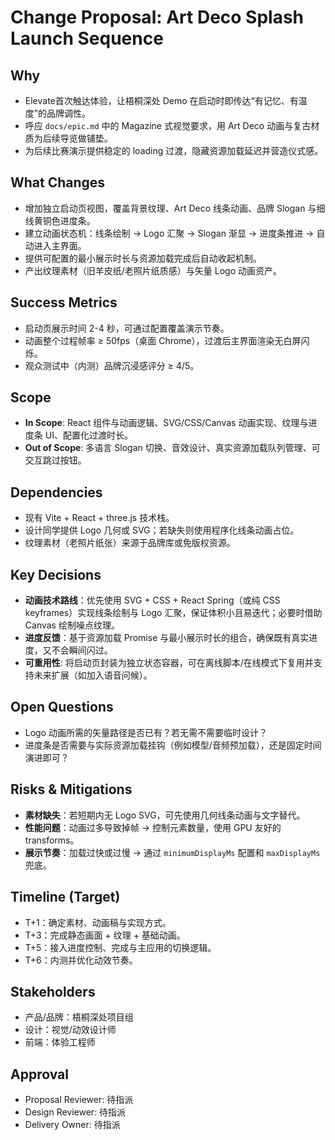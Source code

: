 # Change Proposal: Art Deco Splash Launch Sequence

## Why
- Elevate首次触达体验，让梧桐深处 Demo 在启动时即传达“有记忆、有温度”的品牌调性。
- 呼应 `docs/epic.md` 中的 Magazine 式视觉要求，用 Art Deco 动画与复古材质为后续导览做铺垫。
- 为后续比赛演示提供稳定的 loading 过渡，隐藏资源加载延迟并营造仪式感。

## What Changes
- 增加独立启动页视图，覆盖背景纹理、Art Deco 线条动画、品牌 Slogan 与细线黄铜色进度条。
- 建立动画状态机：线条绘制 → Logo 汇聚 → Slogan 渐显 → 进度条推进 → 自动进入主界面。
- 提供可配置的最小展示时长与资源加载完成后自动收起机制。
- 产出纹理素材（旧羊皮纸/老照片纸质感）与矢量 Logo 动画资产。

## Success Metrics
- 启动页展示时间 2-4 秒，可通过配置覆盖演示节奏。
- 动画整个过程帧率 ≥ 50fps（桌面 Chrome），过渡后主界面渲染无白屏闪烁。
- 观众测试中（内测）品牌沉浸感评分 ≥ 4/5。

## Scope
- **In Scope**: React 组件与动画逻辑、SVG/CSS/Canvas 动画实现、纹理与进度条 UI、配置化过渡时长。
- **Out of Scope**: 多语言 Slogan 切换、音效设计、真实资源加载队列管理、可交互跳过按钮。

## Dependencies
- 现有 Vite + React + three.js 技术栈。
- 设计同学提供 Logo 几何或 SVG；若缺失则使用程序化线条动画占位。
- 纹理素材（老照片纸张）来源于品牌库或免版权资源。

## Key Decisions
- **动画技术路线**：优先使用 SVG + CSS + React Spring（或纯 CSS keyframes）实现线条绘制与 Logo 汇聚，保证体积小且易迭代；必要时借助 Canvas 绘制噪点纹理。
- **进度反馈**：基于资源加载 Promise 与最小展示时长的组合，确保既有真实进度，又不会瞬间闪过。
- **可重用性**: 将启动页封装为独立状态容器，可在离线脚本/在线模式下复用并支持未来扩展（如加入语音问候）。

## Open Questions
- Logo 动画所需的矢量路径是否已有？若无需不需要临时设计？
- 进度条是否需要与实际资源加载挂钩（例如模型/音频预加载），还是固定时间演进即可？

## Risks & Mitigations
- **素材缺失**：若短期内无 Logo SVG，可先使用几何线条动画与文字替代。
- **性能问题**：动画过多导致掉帧 → 控制元素数量，使用 GPU 友好的 transforms。
- **展示节奏**：加载过快或过慢 → 通过 `minimumDisplayMs` 配置和 `maxDisplayMs` 兜底。

## Timeline (Target)
- T+1：确定素材、动画稿与实现方式。
- T+3：完成静态画面 + 纹理 + 基础动画。
- T+5：接入进度控制、完成与主应用的切换逻辑。
- T+6：内测并优化动效节奏。

## Stakeholders
- 产品/品牌：梧桐深处项目组
- 设计：视觉/动效设计师
- 前端：体验工程师

## Approval
- Proposal Reviewer: 待指派
- Design Reviewer: 待指派
- Delivery Owner: 待指派
